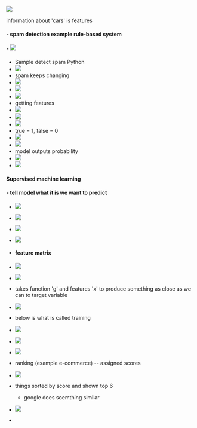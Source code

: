 ![](assets/20250924_212422_image.png)

information about 'cars' is features

#### - spam detection example rule-based system

#### - ![](assets/20250924_213147_image.png)

- Sample detect spam Python
- ![](assets/20250926_143741_image.png)
- spam keeps changing
- ![](assets/20250926_144103_image.png)
- ![](assets/20250926_144124_image.png)
- ![](assets/20250926_144159_image.png)
- getting features
- ![](assets/20250926_144315_image.png)
- ![](assets/20250926_144458_image.png)
- ![](assets/20250926_144534_image.png)
- true = 1, false = 0
- ![](assets/20250926_144756_image.png)
- ![](assets/20250926_153150_image.png)
- model outputs probability
- ![](assets/20250926_153259_image.png)
- ![](assets/20250926_153426_image.png)

#### Supervised machine learning

#### - tell model what it is we want to predict

- ![](assets/20250926_161300_image.png)
- ![](assets/20250928_163841_image.png)
- ![](assets/20250928_163853_image.png)
- ![](assets/20250928_164013_image.png)
- #### feature matrix
-  ![](assets/20250928_165331_image.png)


- ![](assets/20250928_165504_image.png)
- takes function 'g' and features 'x' to produce something as close as we can to target variable
- ![](assets/20250928_165619_image.png)
- below is what is called training
- ![](assets/20250928_165736_image.png)
- ![](assets/20250928_165825_image.png)
- ![](assets/20250928_170105_image.png)
- ranking (example e-commerce) -- assigned scores
- ![](assets/20250928_170306_image.png)
- things sorted by score and shown top 6

  - google does soemthing similar
-  ![](assets/20250928_170636_image.png)
-
